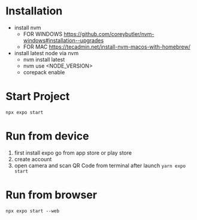 # Installation
- install nvm 
    - FOR WINDOWS https://github.com/coreybutler/nvm-windows#installation--upgrades
    - FOR MAC https://tecadmin.net/install-nvm-macos-with-homebrew/
- install latest node via nvm
    - nvm install latest
    - nvm use <NODE_VERSION>
    - corepack enable

# Start Project
``` npx expo start ```

# Run from device
1. first install expo go from app store or play store
2. create account
3. open camera and scan QR Code from terminal after launch ```yarn expo start```

# Run from browser
```npx expo start --web```